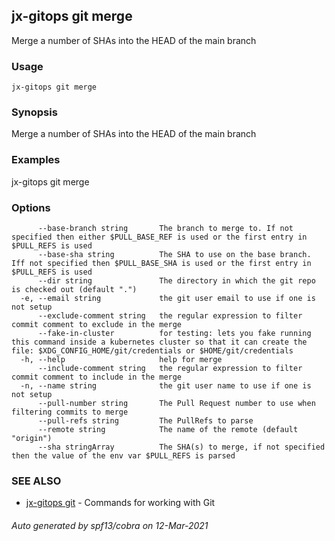 ## jx-gitops git merge

Merge a number of SHAs into the HEAD of the main branch

### Usage

```
jx-gitops git merge
```

### Synopsis

Merge a number of SHAs into the HEAD of the main branch

### Examples

  jx-gitops git merge

### Options

```
      --base-branch string       The branch to merge to. If not specified then either $PULL_BASE_REF is used or the first entry in $PULL_REFS is used 
      --base-sha string          The SHA to use on the base branch. Iff not specified then $PULL_BASE_SHA is used or the first entry in $PULL_REFS is used
      --dir string               The directory in which the git repo is checked out (default ".")
  -e, --email string             the git user email to use if one is not setup
      --exclude-comment string   the regular expression to filter commit comment to exclude in the merge
      --fake-in-cluster          for testing: lets you fake running this command inside a kubernetes cluster so that it can create the file: $XDG_CONFIG_HOME/git/credentials or $HOME/git/credentials
  -h, --help                     help for merge
      --include-comment string   the regular expression to filter commit comment to include in the merge
  -n, --name string              the git user name to use if one is not setup
      --pull-number string       The Pull Request number to use when filtering commits to merge
      --pull-refs string         The PullRefs to parse
      --remote string            The name of the remote (default "origin")
      --sha stringArray          The SHA(s) to merge, if not specified then the value of the env var $PULL_REFS is parsed
```

### SEE ALSO

* [jx-gitops git](jx-gitops_git.md)	 - Commands for working with Git

###### Auto generated by spf13/cobra on 12-Mar-2021
